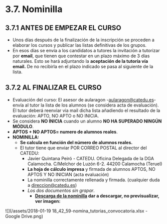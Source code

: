 
# 3.7. Nominilla

## 3.7.1 ANTES DE EMPEZAR EL CURSO

* Unos días después de la finalización de la inscripción se proceden a elaborar los cursos y publicar las listas definitivas de los grupos.
* En esos días se envía a los candidatos a tutores la invitación a tutorizar por **email**, que tienen que contestar en un plazo máximo de 3 días naturales. Esto se hará adjuntando la **aceptación de la tutoría vía email.** De no recibirla en el plazo indicado se pasa al siguiente de la lista.

## 3.7.2 AL FINALIZAR EL CURSO

* Evaluación del curso: El asesor de aularagon -[aularagon@catedu.es](mailto:aularagon@catedu.es)- envía al tutor la lista de los alumnos (se considera acta de evaluación). El tutor deberá reenviar via mail dicha lista añadiendo el resultado de la evaluación: APTO, NO APTO o NO INICIA.
* Se considera **NO INICIA** cuando un alumno **NO HA SUPERADO NINGÚN MÓDULO**.
* **APTOS + NO APTOS= numero de alumnos reales**.
* **NOMINILLA:**
    * **Se calcula en función del número de alumnos reales.**
    * El tutor tiene que enviar POR CORREO POSTAL al director del CATEDU:
        * Javier Quintana Peiró - CATEDU. Oficina Delegada de la DGA Calamocha. C/Melchor de Luzón 6-2. 44200 Calamocha (Teruel)
        * **La hoja de cálculo impresa** y firmada de alumnos APTOS, NO APTOS Y NO INICIAN (acta evaluación)        
        * La nominilla correctamente rellenada y firmada. (cualquier duda a [direccion@catedu.es](mailto:direccion@catedu.es))
        * _Los dos documentos sin grapar_.
            * **[Descarga de la nominilla](https://drive.google.com/file/d/0B8DUIrelUGyeeDI1Y2dNdmQ2SkU/view?usp=sharing) dar a descargar, no previsualizar, ver imagen:**

![](/assets/2018-01-19 18_42_59-nomina_tutorias_convocatoria.xlsx - Google Drive.png)
